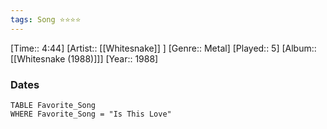 ```yaml
---
tags: Song ⭐⭐⭐⭐ 
---
```

[Time:: 4:44]
[Artist:: [[Whitesnake]] ]
[Genre:: Metal]
[Played:: 5]
[Album:: [[Whitesnake (1988)]]]
[Year:: 1988]
### Dates
````dataview
TABLE Favorite_Song
WHERE Favorite_Song = "Is This Love"
````